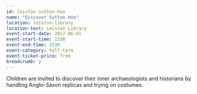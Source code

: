 ```yaml
---
id: leiston-sutton-hoo
name: "Discover Sutton Hoo"
location: leiston-library
location-text: Leiston Library
event-start-date: 2017-06-01
event-start-time: 1330
event-end-time: 1530
event-category: half-term
event-ticket-price: free
breadcrumb: y
---
```


Children are invited to discover their inner archaeologists and historians by handling Anglo-Saxon replicas and trying on costumes.
